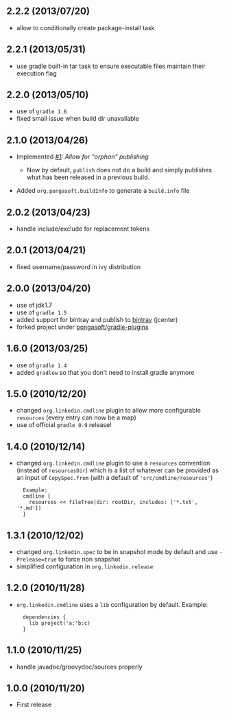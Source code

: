 2.2.2 (2013/07/20)
------------------
* allow to conditionally create package-install task

2.2.1 (2013/05/31)
------------------
* use gradle built-in tar task to ensure executable files maintain their execution flag

2.2.0 (2013/05/10)
------------------
* use of `gradle 1.6`
* fixed small issue when build dir unavailable

2.1.0 (2013/04/26)
------------------
* Implemented [#1](https://github.com/pongasoft/gradle-plugins/issues/1): _Allow for "orphan" publishing_

  * Now by default, `publish` does not do a build and simply publishes what has been released in a
    previous build.

* Added `org.pongasoft.buildInfo` to generate a `build.info` file


2.0.2 (2013/04/23)
------------------
* handle include/exclude for replacement tokens

2.0.1 (2013/04/21)
------------------
* fixed username/password in ivy distribution

2.0.0 (2013/04/20)
------------------
* use of jdk1.7
* use of `gradle 1.5`
* added support for bintray and publish to [bintray](https://bintray.com/pkg/show/general/pongasoft/binaries/gradle-plugins) (jcenter)
* forked project under [pongasoft/gradle-plugins](https://github.com/pongasoft/gradle-plugins)

1.6.0 (2013/03/25)
------------------
* use of `gradle 1.4`
* added `gradlew` so that you don't need to install gradle anymore

1.5.0 (2010/12/20)
------------------
* changed `org.linkedin.cmdline` plugin to allow more configurable `resources` (every entry can now be a map)
* use of official `gradle 0.9` release!

1.4.0 (2010/12/14)
------------------
* changed `org.linkedin.cmdline` plugin to use a `resources` convention (instead of `resourcesDir`) which is a list of whatever can be provided as an input of `CopySpec.from` (with a default of `'src/cmdline/resources'`)

        Example:
        cmdline {
          resources << fileTree(dir: rootDir, includes: ['*.txt', '*.md'])
        }

1.3.1 (2010/12/02)
------------------
* changed `org.linkedin.spec` to be in snapshot mode by default and use `-Prelease=true` to force non snapshot
* simplified configuration in `org.linkedin.release`

1.2.0 (2010/11/28)
------------------
* `org.linkedin.cmdline` uses a `lib` configuration by default. Example:

        dependencies {
          lib project('a:'b:c)
        }

1.1.0 (2010/11/25)
------------------
* handle javadoc/groovydoc/sources properly

1.0.0 (2010/11/20)
------------------
* First release